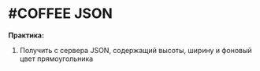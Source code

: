 # #COFFEE JSON

**Практика:**

1. Получить с сервера JSON, содержащий высоты, ширину и фоновый цвет прямоугольника